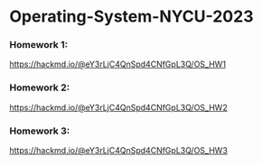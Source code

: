 # Operating-System-NYCU-2023

### Homework 1:
https://hackmd.io/@eY3rLjC4QnSpd4CNfGpL3Q/OS_HW1

### Homework 2:
https://hackmd.io/@eY3rLjC4QnSpd4CNfGpL3Q/OS_HW2

### Homework 3:
https://hackmd.io/@eY3rLjC4QnSpd4CNfGpL3Q/OS_HW3  
